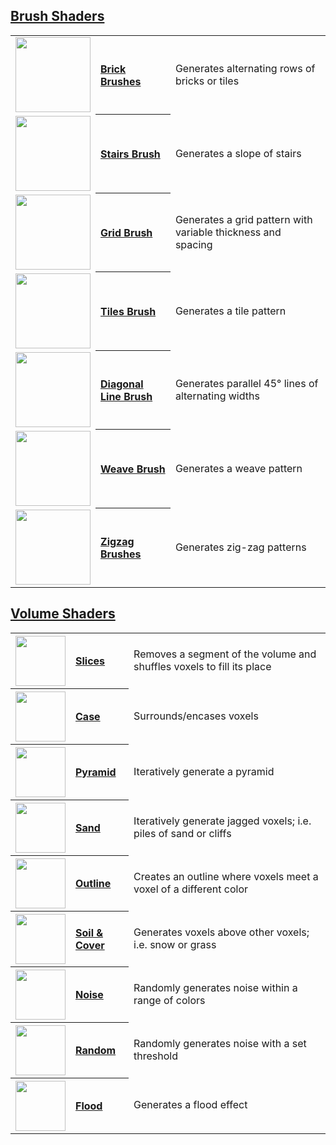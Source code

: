 ## [Brush Shaders](brush-shaders)

<table>
  <tbody>
    <tr>
        <td align="left"><a href="Brick-Brushes"><img width="120" src="https://s3.amazonaws.com/misc.lachlanmcdonald.com/magicavoxel-shaders/caf97416-2a0d-4bde-a839-8f3f2d50e5a5/brick.png" alt=""></a></td>
        <th align="left"><a href="Brick-Brushes">Brick Brushes</a></th>
        <td>Generates alternating rows of bricks or tiles</td>
    </tr>
    <tr>
        <td align="left"><a href="stairs-brush"><img width="120" src="https://s3.amazonaws.com/misc.lachlanmcdonald.com/magicavoxel-shaders/caf97416-2a0d-4bde-a839-8f3f2d50e5a5/stairs.png" alt=""></a></td>
        <th align="left"><a href="stairs-brush">Stairs Brush</a></th>
        <td>Generates a slope of stairs</td>
    </tr>
    <tr>
        <td align="left"><a href="grid-brush"><img width="120" src="https://s3.amazonaws.com/misc.lachlanmcdonald.com/magicavoxel-shaders/0.10.0/grid.png" alt=""></a></td>
        <th align="left"><a href="grid-brush">Grid Brush</a></th>
        <td>Generates a grid pattern with variable thickness and spacing</td>
    </tr>
    <tr>
        <td align="left"><a href="tiles-brush"><img width="120" src="https://s3.amazonaws.com/misc.lachlanmcdonald.com/magicavoxel-shaders/0.10.0/tiles.png" alt=""></a></td>
        <th align="left"><a href="tiles-brush">Tiles Brush</a></th>
        <td>Generates a tile pattern</td>
    </tr>
    <tr>
        <td align="left"><a href="diagonal-line-brush"><img width="120" src="https://s3.amazonaws.com/misc.lachlanmcdonald.com/magicavoxel-shaders/0.10.0/diagonal_lines.png" alt=""></a></td>
        <th align="left"><a href="diagonal-line-brush">Diagonal Line Brush</a></th>
        <td>Generates parallel 45° lines of alternating widths</td>
    </tr>
    <tr>
        <td align="left"><a href="diagonal-line-brush"><img width="120" src="https://s3.amazonaws.com/misc.lachlanmcdonald.com/magicavoxel-shaders/0.10.0/weave.png" alt=""></a></td>
        <th align="left"><a href="weave-brush">Weave Brush</a></th>
        <td>Generates a weave pattern</td>
    </tr>
    <tr>
        <td align="left"><a href="diagonal-line-brush"><img width="120" src="https://s3.amazonaws.com/misc.lachlanmcdonald.com/magicavoxel-shaders/0.10.0/zigzag.png" alt=""></a></td>
        <th align="left"><a href="Zigzag-Brushes">Zigzag Brushes</a></th>
        <td>Generates zig-zag patterns</td>
    </tr>
  </tbody>
</table>

## [Volume Shaders](volume-shaders)

<table>
    <tr>
        <th align="left"><a href="slices"><img width="80" src="https://s3.amazonaws.com/misc.lachlanmcdonald.com/magicavoxel-shaders/caf97416-2a0d-4bde-a839-8f3f2d50e5a5/slice.png" alt=""></a></th>
        <th align="left"><a href="slices">Slices</a></th>
        <td>Removes a segment of the volume and shuffles voxels to fill its place</td>
    </tr>
    <tr>
        <th align="left"><a href="case"><img width="80" src="https://s3.amazonaws.com/misc.lachlanmcdonald.com/magicavoxel-shaders/caf97416-2a0d-4bde-a839-8f3f2d50e5a5/case.png" alt=""></a></th>
        <th align="left"><a href="case">Case</a></th>
        <td>Surrounds/encases voxels</td>
    </tr>
    <tr>
        <th align="left"><a href="pyramid"><img width="80" src="https://s3.amazonaws.com/misc.lachlanmcdonald.com/magicavoxel-shaders/caf97416-2a0d-4bde-a839-8f3f2d50e5a5/pyramid.png" alt=""></a></th>
        <th align="left"><a href="pyramid">Pyramid</a></th>
        <td>Iteratively generate a pyramid</td>
    </tr>
    <tr>
        <th align="left"><a href="sand"><img width="80" src="https://s3.amazonaws.com/misc.lachlanmcdonald.com/magicavoxel-shaders/caf97416-2a0d-4bde-a839-8f3f2d50e5a5/sand.png" alt=""></a></th>
        <th align="left"><a href="sand">Sand</a></th>
        <td>Iteratively generate jagged voxels; i.e. piles of sand or cliffs</td>
    </tr>
    <tr>
        <th align="left"><a href="outline"><img width="80" src="https://s3.amazonaws.com/misc.lachlanmcdonald.com/magicavoxel-shaders/caf97416-2a0d-4bde-a839-8f3f2d50e5a5/outline.png" alt=""></a></th>
        <th align="left"><a href="outline">Outline</a></th>
        <td>Creates an outline where voxels meet a voxel of a different color</td>
    </tr>
    <tr>
        <th align="left"><a href="Soil-&-Cover"><img width="80" src="https://s3.amazonaws.com/misc.lachlanmcdonald.com/magicavoxel-shaders/caf97416-2a0d-4bde-a839-8f3f2d50e5a5/soil_2.png" alt=""></a></th>
        <th align="left"><a href="Soil-&-Cover">Soil & Cover</a></th>
        <td>Generates voxels above other voxels; i.e. snow or grass</td>
    </tr>
    <tr>
        <th align="left"><a href="noise"><img width="80" src="https://s3.amazonaws.com/misc.lachlanmcdonald.com/magicavoxel-shaders/caf97416-2a0d-4bde-a839-8f3f2d50e5a5/noise.png" alt=""></a></th>
        <th align="left"><a href="noise">Noise</a></th>
        <td>Randomly generates noise within a range of colors</td>
    </tr>
    <tr>
        <th align="left"><a href="random"><img width="80" src="https://s3.amazonaws.com/misc.lachlanmcdonald.com/magicavoxel-shaders/caf97416-2a0d-4bde-a839-8f3f2d50e5a5/random.png" alt=""></a></th>
        <th align="left"><a href="random">Random</a></th>
        <td>Randomly generates noise with a set threshold</td>
    </tr>
    <tr>
        <th align="left"><a href="flood"><img width="80" src="https://s3.amazonaws.com/misc.lachlanmcdonald.com/magicavoxel-shaders/caf97416-2a0d-4bde-a839-8f3f2d50e5a5/flood.png" alt=""></a></th>
        <th align="left"><a href="flood">Flood</a></th>
        <td>Generates a flood effect</td>
    </tr>
</table>
